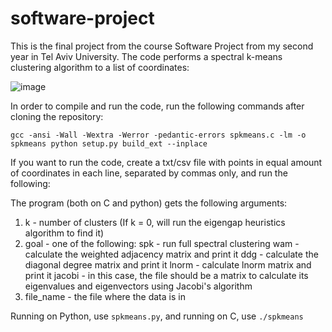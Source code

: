 # software-project
This is the final project from the course Software Project from my second year in Tel Aviv University.
The code performs a spectral k-means clustering algorithm to a list of coordinates:

![image](https://user-images.githubusercontent.com/92382447/193449484-0e5e4386-8e0b-4dc0-a159-4858f53e4ba6.png)

In order to compile and run the code, run the following commands after cloning the repository:

`gcc -ansi -Wall -Wextra -Werror -pedantic-errors spkmeans.c -lm -o spkmeans
python setup.py build_ext --inplace`

If you want to run the code, create a txt/csv file with points in equal amount of coordinates in each line, separated by commas only, and run the following: 

The program (both on C and python) gets the following arguments:

1. k - number of clusters (If k = 0, will run the eigengap heuristics algorithm to find it)
2. goal - one of the following:
          spk - run full spectral clustering
          wam - calculate the weighted adjacency matrix and print it
          ddg - calculate the diagonal degree matrix and print it
          lnorm - calculate lnorm matrix and print it
          jacobi - in this case, the file should be a matrix to calculate its eigenvalues and eigenvectors using Jacobi's algorithm
3. file_name - the file where the data is in

Running on Python, use `spkmeans.py`, and running on C, use `./spkmeans`
